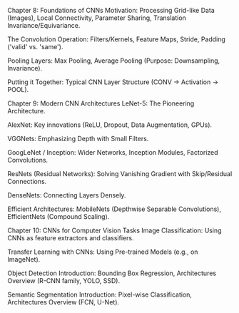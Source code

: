 Chapter 8: Foundations of CNNs
Motivation: Processing Grid-like Data (Images), Local Connectivity, Parameter Sharing, Translation Invariance/Equivariance.

The Convolution Operation: Filters/Kernels, Feature Maps, Stride, Padding ('valid' vs. 'same').

Pooling Layers: Max Pooling, Average Pooling (Purpose: Downsampling, Invariance).

Putting it Together: Typical CNN Layer Structure (CONV -> Activation -> POOL).

Chapter 9: Modern CNN Architectures
LeNet-5: The Pioneering Architecture.

AlexNet: Key innovations (ReLU, Dropout, Data Augmentation, GPUs).

VGGNets: Emphasizing Depth with Small Filters.

GoogLeNet / Inception: Wider Networks, Inception Modules, Factorized Convolutions.

ResNets (Residual Networks): Solving Vanishing Gradient with Skip/Residual Connections.

DenseNets: Connecting Layers Densely.

Efficient Architectures: MobileNets (Depthwise Separable Convolutions), EfficientNets (Compound Scaling).

Chapter 10: CNNs for Computer Vision Tasks
Image Classification: Using CNNs as feature extractors and classifiers.

Transfer Learning with CNNs: Using Pre-trained Models (e.g., on ImageNet).

Object Detection Introduction: Bounding Box Regression, Architectures Overview (R-CNN family, YOLO, SSD).

Semantic Segmentation Introduction: Pixel-wise Classification, Architectures Overview (FCN, U-Net).
